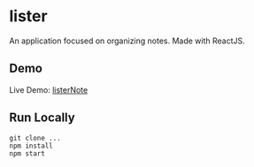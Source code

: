 # lister

An application focused on organizing notes. Made with ReactJS.

## Demo
Live Demo: [listerNote](http://listernote.netlify.com "listerNote")

## Run Locally
```
git clone ...
npm install
npm start
```
